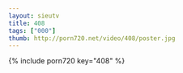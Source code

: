 ```yaml
--- 
layout: sieutv
title: 408
tags: ["000"]
thumb: http://porn720.net/video/408/poster.jpg
---
```

{% include porn720 key="408" %} 
